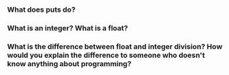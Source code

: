 ### What does puts do?

### What is an integer? What is a float?

### What is the difference between float and integer division? How would you explain the difference to someone who doesn't know anything about programming?
